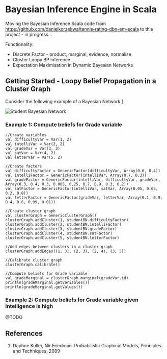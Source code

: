 Bayesian Inference Engine in Scala
===========

Moving the Bayesian Inference Scala code from https://github.com/danielkorzekwa/tennis-rating-dbn-em-scala to this project - in progress...

Functionality:

 * Discrete Factor - product, marginal, evidence, normalise
 * Cluster Loopy BP inference
 * Expectation Maximisation in Dynamic Bayesian Networks

Getting Started - Loopy Belief Propagation in a Cluster Graph
---------------

Consider the following example of a Bayesian Network [1](#references).

![Student Bayesian Network](https://raw.github.com/danielkorzekwa/bayes-scala/master/doc/student_bn.png "Student Bayesian Network")

### Example 1: Compute beliefs for Grade variable

	//Create variables
	val difficultyVar = Var(1, 2)
	val intelliVar = Var(2, 2)
	val gradeVar = Var(3, 3)
	val satVar = Var(4, 2)
	val letterVar = Var(5, 2)
	
	//Create factors
	val difficultyFactor = GenericFactor(difficultyVar, Array(0.6, 0.4))
	val intelliFactor = GenericFactor(intelliVar, Array(0.7, 0.3))
	val gradeFactor = GenericFactor(intelliVar, difficultyVar, gradeVar, Array(0.3, 0.4, 0.3, 0.005, 0.25, 0.7, 0.9, 0.3, 0.2))
	val satFactor = GenericFactor(intelliVar, satVar, Array(0.95, 0.05, 0.2, 0.8))
	val letterFactor = GenericFactor(gradeVar, letterVar, Array(0.1, 0.9, 0.4, 0.6, 0.99, 0.01))
	
	//Create cluster graph
	val clusterGraph = GenericClusterGraph()
	clusterGraph.addCluster(1, studentBN.difficultyFactor)
	clusterGraph.addCluster(2, studentBN.intelliFactor)
	clusterGraph.addCluster(3, studentBN.gradeFactor)
	clusterGraph.addCluster(4, studentBN.satFactor)
	clusterGraph.addCluster(5, studentBN.letterFactor)
	
	//Add edges between clusters in a cluster graph
	clusterGraph.addEdges((1, 3), (2, 3), (2, 4), (3, 5))
	
	//Calibrate cluster graph
	clusterGraph.calibrate()
	
	//Compute beliefs for Grade variable
	val gradeMarginal = clusterGraph.marginal(gradeVar.id)
	println(gradeMarginal.getVariables()) 
	println(gradeMarginal.getValues())
 
### Example 2: Compute beliefs for Grade variable given intelligence is high
 
@TODO
 
References
---------------
1.  Daphne Koller, Nir Friedman. Probabilistic Graphical Models, Principles and Techniques, 2009